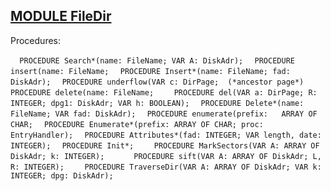 
## [MODULE FileDir](https://github.com/io-core/Files/blob/main/FileDir.Mod)

Procedures:

[](https://github.com/io-core/Files/blob/main/FileDir.Mod#L80) `  PROCEDURE Search*(name: FileName; VAR A: DiskAdr);`
[](https://github.com/io-core/Files/blob/main/FileDir.Mod#L97) `  PROCEDURE insert(name: FileName;`
[](https://github.com/io-core/Files/blob/main/FileDir.Mod#L157) `  PROCEDURE Insert*(name: FileName; fad: DiskAdr);`
[](https://github.com/io-core/Files/blob/main/FileDir.Mod#L171) `  PROCEDURE underflow(VAR c: DirPage;  (*ancestor page*)`
[](https://github.com/io-core/Files/blob/main/FileDir.Mod#L220) `  PROCEDURE delete(name: FileName;`
[](https://github.com/io-core/Files/blob/main/FileDir.Mod#L231) `    PROCEDURE del(VAR a: DirPage; R: INTEGER; dpg1: DiskAdr; VAR h: BOOLEAN);`
[](https://github.com/io-core/Files/blob/main/FileDir.Mod#L266) `  PROCEDURE Delete*(name: FileName; VAR fad: DiskAdr);`
[](https://github.com/io-core/Files/blob/main/FileDir.Mod#L280) `  PROCEDURE enumerate(prefix:   ARRAY OF CHAR;`
[](https://github.com/io-core/Files/blob/main/FileDir.Mod#L306) `  PROCEDURE Enumerate*(prefix: ARRAY OF CHAR; proc: EntryHandler);`
[](https://github.com/io-core/Files/blob/main/FileDir.Mod#L311) `  PROCEDURE Attributes*(fad: INTEGER; VAR length, date: INTEGER);`
[](https://github.com/io-core/Files/blob/main/FileDir.Mod#L318) `  PROCEDURE Init*;`
[](https://github.com/io-core/Files/blob/main/FileDir.Mod#L322) `    PROCEDURE MarkSectors(VAR A: ARRAY OF DiskAdr; k: INTEGER);`
[](https://github.com/io-core/Files/blob/main/FileDir.Mod#L327) `      PROCEDURE sift(VAR A: ARRAY OF DiskAdr; L, R: INTEGER);`
[](https://github.com/io-core/Files/blob/main/FileDir.Mod#L361) `    PROCEDURE TraverseDir(VAR A: ARRAY OF DiskAdr; VAR k: INTEGER; dpg: DiskAdr);`
